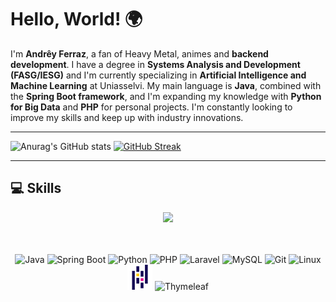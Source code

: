 # Hello, World! 🌍

I'm **Andrêy Ferraz**, a fan of Heavy Metal, animes and **backend development**. I have a degree in **Systems Analysis and Development (FASG/IESG)** and I'm currently specializing in **Artificial Intelligence and Machine Learning** at Uniasselvi. My main language is **Java**, combined with the **Spring Boot framework**, and I'm expanding my knowledge with **Python for Big Data** and **PHP** for personal projects. I'm constantly looking to improve my skills and keep up with industry innovations.

---

![Anurag's GitHub stats](https://github-readme-stats.vercel.app/api?username=andreyferraz&show_icons=true&theme=tokyonight)
[![GitHub Streak](https://github-readme-streak-stats.herokuapp.com/?user=andreyferraz&theme=tokyonight)](https://git.io/streak-stats)

---

## 💻 Skills

<div align="center">
  <!-- Top Langs -->
  <img height="180em" src="https://github-readme-stats.vercel.app/api/top-langs/?username=andreyferraz&layout=compact&theme=tokyonight"/>

  <!-- Skill Icons -->
  <br/><br/>
  <img src="https://cdn.jsdelivr.net/gh/devicons/devicon/icons/java/java-original.svg" height="40" alt="Java"/>
  <img src="https://cdn.jsdelivr.net/gh/devicons/devicon/icons/spring/spring-original.svg" height="40" alt="Spring Boot"/>
  <img src="https://cdn.jsdelivr.net/gh/devicons/devicon/icons/python/python-original.svg" height="40" alt="Python"/>
  <img src="https://cdn.jsdelivr.net/gh/devicons/devicon/icons/php/php-original.svg" height="40" alt="PHP"/>
  <img src="https://cdn.jsdelivr.net/gh/devicons/devicon/icons/laravel/laravel-original.svg" height="40" alt="Laravel"/>
  <img src="https://cdn.jsdelivr.net/gh/devicons/devicon/icons/mysql/mysql-original.svg" height="40" alt="MySQL"/>
  <img src="https://cdn.jsdelivr.net/gh/devicons/devicon/icons/git/git-original.svg" height="40" alt="Git"/>
  <img src="https://cdn.jsdelivr.net/gh/devicons/devicon/icons/linux/linux-original.svg" height="40" alt="Linux"/>
  <img src="https://raw.githubusercontent.com/devicons/devicon/master/icons/pandas/pandas-original.svg" height="40" alt="Pandas"/>
  <img src="https://www.thymeleaf.org/images/thymeleaf.png" height="40" alt="Thymeleaf"/>
</div>





